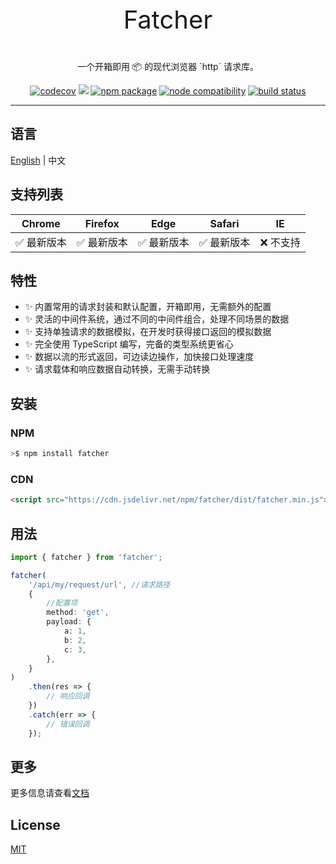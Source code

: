 <div style="text-align: center;">
<p style="font-size:40px;">Fatcher<p>
<p style="font-size:20x;margin-bottom: 8px;">
一个开箱即用 📦 的现代浏览器 `http` 请求库。<p>

[![codecov](https://codecov.io/gh/fanhaoyuan/fatcher/branch/master/graph/badge.svg?token=9DRTR2GXH8)](https://codecov.io/gh/fanhaoyuan/fatcher)
[![](https://data.jsdelivr.com/v1/package/npm/fatcher/badge?style=rounded)](https://www.jsdelivr.com/package/npm/fatcher)
<a href="https://npmjs.com/package/fatcher"><img src="https://img.shields.io/npm/v/fatcher.svg" alt="npm package"></a>
<a href="https://nodejs.org/en/about/releases/"><img src="https://img.shields.io/node/v/fatcher.svg" alt="node compatibility"></a>
<a href="https://github.com/fanhaoyuan/fatcher/actions/workflows/ci.yml"><img src="https://github.com/fanhaoyuan/fatcher/actions/workflows/ci.yml/badge.svg?branch=master" alt="build status"></a>

</div>

---

## 语言

[English](./README.md) | 中文

## 支持列表

|   Chrome    |   Firefox   |    Edge     |   Safari    |    IE     |
| :---------: | :---------: | :---------: | :---------: | :-------: |
| ✅ 最新版本 | ✅ 最新版本 | ✅ 最新版本 | ✅ 最新版本 | ❌ 不支持 |

## 特性

-   ✨ 内置常用的请求封装和默认配置，开箱即用，无需额外的配置
-   ✨ 灵活的中间件系统，通过不同的中间件组合，处理不同场景的数据
-   ✨ 支持单独请求的数据模拟，在开发时获得接口返回的模拟数据
-   ✨ 完全使用 TypeScript 编写，完备的类型系统更省心
-   ✨ 数据以流的形式返回，可边读边操作，加快接口处理速度
-   ✨ 请求载体和响应数据自动转换，无需手动转换

## 安装

### NPM

```bash
>$ npm install fatcher
```

### CDN

```html
<script src="https://cdn.jsdelivr.net/npm/fatcher/dist/fatcher.min.js"></script>
```

## 用法

```ts
import { fatcher } from 'fatcher';

fatcher(
    '/api/my/request/url', //请求路径
    {
        //配置项
        method: 'get',
        payload: {
            a: 1,
            b: 2,
            c: 3,
        },
    }
)
    .then(res => {
        // 响应回调
    })
    .catch(err => {
        // 错误回调
    });
```

## 更多

更多信息请查看[文档](https://fanhaoyuan.github.io/fatcher/zh-CN)

## License

[MIT](./LICENSE)
